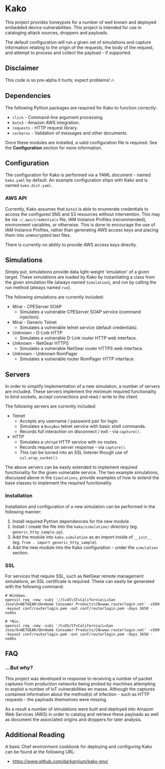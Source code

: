 # Kako

This project provides honeypots for a number of well known and deployed embedded device vulnerabilities. This project is intended for use in cataloging attack sources, droppers and payloads.

The default configuration will run a given set of simulations and capture information relating to the origin of the requests, the body of the request, and attempt to process and collect the payload - if supported.

## Disclaimer

This code is so pre-alpha it hurts; expect problems! :fire:

## Dependencies

The following Python packages are required for Kako to function correctly:

* `click` - Command-line argument processing.
* `boto3` - Amazon AWS integration.
* `requests` - HTTP request library.
* `cerberus` - Validation of messages and other documents.

Once these modules are installed, a valid configuration file is required. See the **Configuration** section for more information.

## Configuration

The configuration for Kako is performed via a YAML document - named `kako.yaml` by default. An example configuration ships with Kako and is named `kako.dist.yaml`.

### AWS API

Currently, Kako assumes that `boto3` is able to enumerate credentials to access the configured SNS and S3 resources without intervention. This may be via `~/.aws/credentials` file, IAM Instance Profiles (recommended), environment variables, or otherwise. This is done to encourage the use of IAM Instance Profiles, rather than generating AWS access keys and placing them into unencrypted text files.

There is currently no ability to provide AWS access keys directly.

## Simulations

Simply put, simulations provide data light-weight 'emulation' of a given target. These simulations are loaded by Kako by instantiating a class from the given simulation file (always named `Simulation`), and run by calling the run method (always named `run`).

The following simulations are currently included:

* Mirai - CPEServer SOAP
  * Simulates a vulnerable CPEServer SOAP service (command injection).
* Mirai - Generic Telnet
  * Simulates a vulnerable telnet service (default credentials).
* Unknown - D-Link HTTP
  * Simulates a vulnerable D-Link router HTTP web interface.
* Unknown - NetGear HTTPS
  * Simulates a vulnerable NetGear router HTTPS web interface.
* Unknown - Unknown RomPager
  * Simulates a vulnerable router RomPager HTTP interface.

## Servers

In order to simplify implementation of a new simulation, a number of servers are included. These servers implement the minimum required functionality to bind sockets, accept connections and read / write to the client.

The following servers are currently included:

* Telnet
  * Accepts any username / password pair for login.
  * Simulates a `BusyBox` telnet service with basic shell commands.
  * Records full interaction on disconnect / exit - via `capture()`.
* HTTP
  * Simulates a `uhttpd` HTTP service with no routes.
  * Records request on server response - via `capture()`.
  * This can be turned into an SSL listener though use of `ssl.wrap_socket()`.

The above servers can be easily extended to implement required functionality for the given vulnerable service. The two example simulations, discussed above in the `Simulations`, provide examples of how to extend the base classes to implement the required functionality.

### Installation

Installation and configuration of a new simulation can be performed in the following manner:

1. Install required Python dependencies for the new module.
2. Install / create the file into the `kako/simulation/` directory (eg. `generic_http_sample.py`).
3. Add the module into `kako.simulation` as an import inside of `__init__` (eg. `from . import generic_http_sample`).
4. Add the new module into the Kako configuration - under the `simulation` section.

### SSL

For services that require SSL, such as NetGear remote management simulations, an SSL certificate is required. These can easily be generated with the following command:

```
# Windows.
openssl req -new -subj '//C=US\ST=California\L=San Jose\O=NETGEAR\OU=Home Consumer Products\CN=www.routerlogin.net' -x509 -keyout conf/routerlogin.pem -out conf/routerlogin.pem -days 3650 -nodes

# *Nix.
openssl req -new -subj '/C=US/ST=California/L=San Jose/O=NETGEAR/OU=Home Consumer Products/CN=www.routerlogin.net' -x509 -keyout conf/routerlogin.pem -out conf/routerlogin.pem -days 3650 -nodes
```

## FAQ

### ...But why?

This project was developed in response to receiving a number of packet captures from production networks being probed by machines attempting to exploit a number of IoT vulnerabilities en masse. Although the captures contained information about the method(s) of infection - such as HTTP requests - the payloads themselves were missing.

As a result a number of simulations were built and deployed into Amazon Web Services (AWS) in order to catalog and retrieve these payloads as well as document the associated origins and droppers for later analysis.

## Additional Reading

A basic Chef environment cookbook for deploying and configuring Kako can be found at the following URL:

* https://www.github.com/darkarnium/kako-env/
